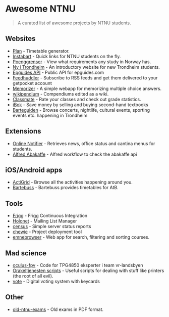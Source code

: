 # Awesome NTNU

> A curated list of awesome projects by NTNU students.

## Websites
- [Plan](https://github.com/adamcik/plan) - Timetable generator.
- [Instabart](https://github.com/mortenvn/instabart) - Quick links for NTNU students on the fly.
- [Poenggrenser](http://poenggrenser.no) - View what requirements any study in Norway has.
- [Ny i Trondheim](https://github.com/webkom/nyitrondheim) - An introductory website for new Trondheim students.
- [Epguides API](http://epguides.frecar.no) - Public API for epguides.com
- [Feedhuddler](https://feedhuddler.com) - Subscribe to RSS feeds and get them delivered to your getpocket account
- [Memorizer](https://github.com/cXhristian/memorizer) - A simple webapp for memorizing multiple choice answers.
- [wikipendium](https://github.com/stianjensen/wikipendium.no) - Compendiums edited as a wiki.
- [Classmate](http://www.classmate.no) - Rate your classes and check out grade statistics.
- [iBok](https://ibok.no/) - Save money by selling and buying second-hand textbooks
- [Barteguiden](http://barteguiden.no/) - Browse concerts, nightlife, cultural events, sporting events etc. happening in Trondheim

## Extensions
- [Online Notifier](https://github.com/appKom/notifier) - Retrieves news, office status and cantina menus for students.
- [Alfred Abakaffe](https://github.com/relekang/alfred-abakaffe) - Alfred workflow to check the abakaffe api

## iOS/Android apps 
- [ActiGrid](http://www.actigrid.no) - Browse all the activities happening around you.
- [Bartebuss](http://bartebuss.no) - Bartebuss provides timetables for AtB.

## Tools 
- [Frigg](https://frigg.io) - Frigg Continuous Integration 
- [Holonet](https://github.com/webkom/holonet) - Mailing List Manager
- [census](https://github.com/webkom/census) - Simple server status reports
- [chewie](https://github.com/webkom/chewie) - Project deployment tool
- [emnebrowser](https://github.com/Aqwis/emnebrowser) - Web app for search, filtering and sorting courses.

## Mad science
- [oculus-fpv](https://github.com/Matsemann/oculus-fpv) - Code for TPG4850 eksperter i team vr-landsbyen
- [Orakeltjenesten scripts](https://github.com/Orakeltjenesten/scripts) - Useful scripts for dealing with stuff like printers (the root of all evil).
- [vote](https://github.com/webkom/vote) - Digital voting system with keycards

## Other 
- [old-ntnu-exams](https://github.com/dvikan/old-ntnu-exams) - Old exams in PDF format.
